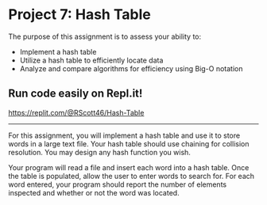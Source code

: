 # Project 7: Hash Table
The purpose of this assignment is to assess your ability to:
* Implement a hash table
* Utilize a hash table to efficiently locate data
* Analyze and compare algorithms for efficiency using Big-O notation

## Run code easily on Repl.it!
https://replit.com/@RScott46/Hash-Table

---


For this assignment, you will implement a hash table and use it to store words in a large text file. Your hash table should use chaining for collision resolution. You may design any hash function you wish.

Your program will read a file and insert each word into a hash table. Once the table is populated, allow the user to enter words to search for. For each word entered, your program should report the number of elements inspected and whether or not the word was located.  
